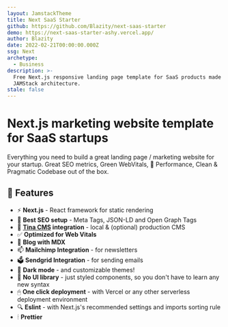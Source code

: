 ```yaml
---
layout: JamstackTheme
title: Next SaaS Starter
github: https://github.com/Blazity/next-saas-starter
demo: https://next-saas-starter-ashy.vercel.app/
author: Blazity
date: 2022-02-21T00:00:00.000Z
ssg: Next
archetype:
  - Business
description: >-
  Free Next.js responsive landing page template for SaaS products made using
  JAMStack architecture.
stale: false
---
```


# Next.js marketing website template for SaaS startups

Everything you need to build a great landing page / marketing website for your startup. Great SEO metrics, Green WebVitals, 🚀 Performance, Clean & Pragmatic Codebase out of the box.

## 🤩 Features

- ⚡ **Next.js** - React framework for static rendering
- 🤩 **Best SEO setup** - Meta Tags, JSON-LD and Open Graph Tags
- 🦒 **[Tina CMS](https://tina.io/) integration** - local & (optional) production CMS
- ✅ **Optimized for Web Vitals**
- 📜 **Blog with MDX**
- 📫 **Mailchimp Integration** - for newsletters
- 🗳 **Sendgrid Integration** - for sending emails
- 🌃 **Dark mode** - and customizable themes!
- 🧽 **No UI library** - just styled components, so you don't have to learn any new syntax
- 🖱 **One click deployment** - with Vercel or any other serverless deployment environment
- 🔍 **Eslint** - with Next.js's recommended settings and imports sorting rule
- 🕯 **Prettier**
